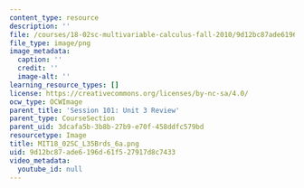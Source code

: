 ```yaml
---
content_type: resource
description: ''
file: /courses/18-02sc-multivariable-calculus-fall-2010/9d12bc87ade6196d61f527917d8c7433_MIT18_02SC_L35Brds_6a.png
file_type: image/png
image_metadata:
  caption: ''
  credit: ''
  image-alt: ''
learning_resource_types: []
license: https://creativecommons.org/licenses/by-nc-sa/4.0/
ocw_type: OCWImage
parent_title: 'Session 101: Unit 3 Review'
parent_type: CourseSection
parent_uid: 3dcafa5b-3b8b-27b9-e70f-458ddfc579bd
resourcetype: Image
title: MIT18_02SC_L35Brds_6a.png
uid: 9d12bc87-ade6-196d-61f5-27917d8c7433
video_metadata:
  youtube_id: null
---
```

